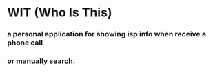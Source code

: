 # WIT (Who Is This)

### a personal application for showing isp info when receive a phone call
### or manually search.

